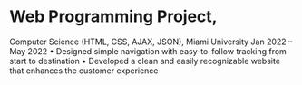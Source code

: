 # Web Programming Project, 
Computer Science (HTML, CSS, AJAX, JSON), Miami University		         Jan 2022 – May 2022
    • Designed simple navigation with easy-to-follow tracking from start to destination
    • Developed a clean and easily recognizable website that enhances the customer experience
